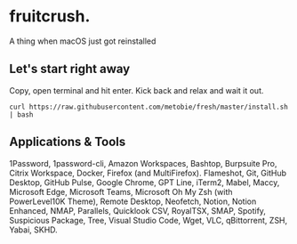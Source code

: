 # fruitcrush.
A thing when macOS just got reinstalled
## Let's start right away
Copy, open terminal and hit enter. Kick back and relax and wait it out.<br>
```shell
curl https://raw.githubusercontent.com/metobie/fresh/master/install.sh | bash
```
## Applications & Tools
1Password, 1password-cli, Amazon Workspaces, Bashtop, Burpsuite Pro, Citrix Workspace, Docker, Firefox (and MultiFirefox). Flameshot, Git, GitHub Desktop, GitHub Pulse, Google Chrome, GPT Line, iTerm2, Mabel, Maccy, Microsoft Edge, Microsoft Teams, Microsoft Oh My Zsh (with PowerLevel10K Theme), Remote Desktop, Neofetch, Notion, Notion Enhanced, NMAP, Parallels, Quicklook CSV, RoyalTSX, SMAP, Spotify, Suspicious Package, Tree, Visual Studio Code, Wget, VLC, qBittorrent, ZSH, Yabai, SKHD.
